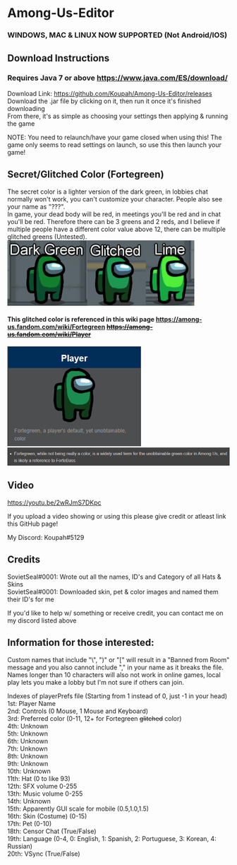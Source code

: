 # Among-Us-Editor

### WINDOWS, MAC & LINUX NOW SUPPORTED (Not Android/IOS) ###  

## Download Instructions ##  
### Requires Java 7 or above https://www.java.com/ES/download/ ###  
Download Link: https://github.com/Koupah/Among-Us-Editor/releases  
Download the .jar file by clicking on it, then run it once it's finished downloading  
From there, it's as simple as choosing your settings then applying & running the game  
  
NOTE: You need to relaunch/have your game closed when using this! 
The game only seems to read settings on launch, so use this then launch your game!

## Secret/Glitched Color (Fortegreen) ##
The secret color is a lighter version of the dark green, in lobbies chat normally won't work, you can't customize your character. People also see your name as "???".  
In game, your dead body will be red, in meetings you'll be red and in chat you'll be red.
Therefore there can be 3 greens and 2 reds, and I believe if multiple people have a different color value above 12, there can be multiple glitched greens (Untested).  
![](images/differences.png)

#### This glitched color is referenced in this wiki page https://among-us.fandom.com/wiki/Fortegreen ~~https://among-us.fandom.com/wiki/Player~~ ####
![](images/fortegreen.png)  
![](images/fortegreen1.png)  
  
## Video ##  
https://youtu.be/2wRJmS7DKpc

If you upload a video showing or using this please give credit or atleast link this GitHub page!

My Discord: Koupah#5129

## Credits ##  
SovietSeal#0001: Wrote out all the names, ID's and Category of all Hats & Skins  
SovietSeal#0001: Downloaded skin, pet & color images and named them their ID's for me

If you'd like to help w/ something or receive credit, you can contact me on my discord listed above 

## Information for those interested: ##  

Custom names that include "\\", ")" or "\[" will result in a "Banned from Room" message and you also cannot include "," in your name as it breaks the file.  
Names longer than 10 characters will also not work in online games, local play lets you make a lobby but I'm not sure if others can join.

Indexes of playerPrefs file (Starting from 1 instead of 0, just -1 in your head)  
1st: Player Name  
2nd: Controls (0 Mouse, 1 Mouse and Keyboard)  
3rd: Preferred color (0-11, 12+ for Fortegreen ~~glitched~~ color)  
4th: Unknown  
5th: Unknown  
6th: Unknown  
7th: Unknown  
8th: Unknown  
9th: Unknown  
10th: Unknown  
11th: Hat (0 to like 93)  
12th: SFX volume 0-255  
13th: Music volume 0-255  
14th: Unknown  
15th: Apparently GUI scale for mobile (0.5,1.0,1.5)  
16th: Skin (Costume) (0-15)  
17th: Pet (0-10)  
18th: Censor Chat (True/False)  
19th: Language (0-4, 0: English, 1: Spanish, 2: Portuguese, 3: Korean, 4: Russian)  
20th: VSync (True/False)  
